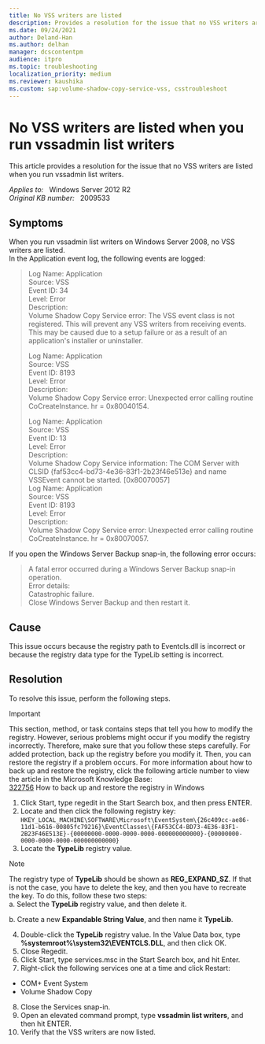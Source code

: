 ```yaml
---
title: No VSS writers are listed
description: Provides a resolution for the issue that no VSS writers are listed when you run vssadmin list writers.
ms.date: 09/24/2021
author: Deland-Han
ms.author: delhan
manager: dcscontentpm
audience: itpro
ms.topic: troubleshooting
localization_priority: medium
ms.reviewer: kaushika
ms.custom: sap:volume-shadow-copy-service-vss, csstroubleshoot
---
```

# No VSS writers are listed when you run vssadmin list writers

This article provides a resolution for the issue that no VSS writers are listed when you run vssadmin list writers.

_Applies to:_ &nbsp; Windows Server 2012 R2  
_Original KB number:_ &nbsp; 2009533

## Symptoms

When you run vssadmin list writers on Windows Server 2008, no VSS writers are listed.  
In the Application event log, the following events are logged:  

>Log Name: Application  
Source: VSS  
Event ID: 34  
Level: Error  
Description:  
Volume Shadow Copy Service error: The VSS event class is not registered.  This will prevent any VSS writers from receiving events.  This may be caused due to a setup failure or as a result of an application's installer or uninstaller.  
>
>Log Name: Application  
Source: VSS  
Event ID: 8193  
Level: Error  
Description:  
Volume Shadow Copy Service error: Unexpected error calling routine CoCreateInstance.  hr = 0x80040154.  
>
>Log Name: Application  
Source: VSS  
Event ID: 13  
Level: Error  
Description:  
Volume Shadow Copy Service information: The COM Server with CLSID {faf53cc4-bd73-4e36-83f1-2b23f46e513e} and name  
VSSEvent cannot be started. [0x80070057]  
Log Name: Application  
Source: VSS  
Event ID: 8193  
Level: Error  
Description:  
Volume Shadow Copy Service error: Unexpected error calling routine CoCreateInstance.  hr = 0x80070057.  

If you open the Windows Server Backup snap-in, the following error occurs:  

>A fatal error occurred during a Windows Server Backup snap-in operation.  
Error details:  
Catastrophic failure.  
Close Windows Server Backup and then restart it.  

## Cause

This issue occurs because the registry path to Eventcls.dll is incorrect or because the registry data type for the TypeLib setting is incorrect.

## Resolution

To resolve this issue, perform the following steps.  

>[!Important]
>This section, method, or task contains steps that tell you how to modify the registry. However, serious problems might occur if you modify the registry incorrectly. Therefore, make sure that you follow these steps carefully. For added protection, back up the registry before you modify it. Then, you can restore the registry if a problem occurs. For more information about how to back up and restore the registry, click the following article number to view the article in the Microsoft Knowledge Base:  
[322756](https://support.microsoft.com/kb/322756/)   How to back up and restore the registry in Windows  

1. Click Start, type regedit in the Start Search box, and then press ENTER.  
2. Locate and then click the following registry key:  
 `HKEY_LOCAL_MACHINE\SOFTWARE\Microsoft\EventSystem\{26c409cc-ae86-11d1-b616-00805fc79216}\EventClasses\{FAF53CC4-BD73-4E36-83F1-2B23F46E513E}-{00000000-0000-0000-0000-000000000000}-{00000000-0000-0000-0000-000000000000}`  
3. Locate the **TypeLib** registry value.  

>[!NOTE]
>The registry type of **TypeLib** should be shown as **REG_EXPAND_SZ**. If that is not the case, you have to delete the key, and then you have to recreate the key. To do this, follow these two steps:  
>a. Select the **TypeLib** registry value, and then delete it.
>
>b. Create a new **Expandable String Value**, and then name it **TypeLib**.  

4. Double-click the **TypeLib** registry value. In the Value Data box, type **%systemroot%\system32\EVENTCLS.DLL**, and then click OK.  
5. Close Regedit.  
6. Click Start, type services.msc in the Start Search box, and hit Enter.  
7. Right-click the following services one at a time and click Restart:  

- COM+ Event System  
- Volume Shadow Copy  

8. Close the Services snap-in.  
9. Open an elevated command prompt, type **vssadmin list writers**, and then hit ENTER.  
10. Verify that the VSS writers are now listed.
